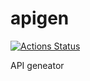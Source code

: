 # apigen

[![Actions Status](https://github.com/vinshop/apigen/workflows/Go/badge.svg)](https://github.com/vinshop/apigen/actions)

API geneator
